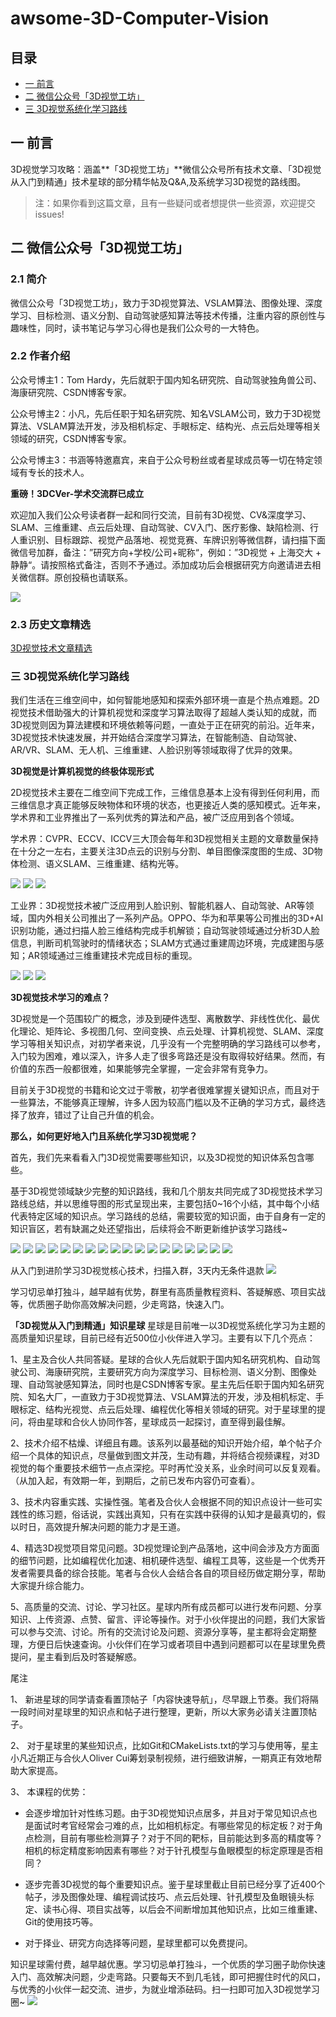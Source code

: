 # awsome-3D-Computer-Vision

## 目录
<!-- MarkdownTOC depth=4 -->
- [一 前言](#前言)
- [二 微信公众号「3D视觉工坊」](#微信公众号)
- [三 3D视觉系统化学习路线](#知识星球)



<a name="前言"></a>
## 一 前言 
3D视觉学习攻略：涵盖**「3D视觉工坊」**微信公众号所有技术文章、「3D视觉从入门到精通」技术星球的部分精华帖及Q&A,及系统学习3D视觉的路线图。

> 注：如果你看到这篇文章，且有一些疑问或者想提供一些资源，欢迎提交issues!


<a name="微信公众号"></a>

## 二 微信公众号「3D视觉工坊」
### 2.1 简介
微信公众号「3D视觉工坊」，致力于3D视觉算法、VSLAM算法、图像处理、深度学习、目标检测、语义分割、自动驾驶感知算法等技术传播，注重内容的原创性与趣味性，同时，读书笔记与学习心得也是我们公众号的一大特色。
### 2.2 作者介绍
公众号博主1：Tom Hardy，先后就职于国内知名研究院、自动驾驶独角兽公司、海康研究院、CSDN博客专家。

公众号博主2：小凡，先后任职于知名研究院、知名VSLAM公司，致力于3D视觉算法、VSLAM算法开发，涉及相机标定、手眼标定、结构光、点云后处理等相关领域的研究，CSDN博客专家。

公众号博主3：书涵等特邀嘉宾，来自于公众号粉丝或者星球成员等一切在特定领域有专长的技术人。

**重磅！3DCVer-学术交流群已成立**


欢迎加入我们公众号读者群一起和同行交流，目前有3D视觉、CV&深度学习、SLAM、三维重建、点云后处理、自动驾驶、CV入门、医疗影像、缺陷检测、行人重识别、目标跟踪、视觉产品落地、视觉竞赛、车牌识别等微信群，请扫描下面微信号加群，备注：”研究方向+学校/公司+昵称“，例如：”3D视觉 + 上海交大 + 静静“。请按照格式备注，否则不予通过。添加成功后会根据研究方向邀请进去相关微信群。原创投稿也请联系。

![](imgs/加群.jpg)

### 2.3 历史文章精选
[3D视觉技术文章精选](https://mp.weixin.qq.com/s?__biz=MzU1MjY4MTA1MQ==&mid=100001887&idx=1&sn=d1d29416a887f92c666c4d8da01c7f1b&chksm=7bff236b4c88aa7da9ea5edc38359bdbf512e92a3edc3dc4a44f99555c85937eb902962ac91a&mpshare=1&scene=1&srcid=&sharer_sharetime=1582455975763&sharer_shareid=08a5efa40af25b6a57bd07cf52cdcd42&exportkey=AzdZ0fStYGi%2Bf1mNIFczIys%3D&pass_ticket=ZZPVQ3htSzhqRhnYzbG%2BPGJEn%2F7vUeyAl%2BcHmlQ9GBuaYSvZ%2BHgUDhPx0CVivf4P#rd)

<a name="知识星球"></a>

### 三 3D视觉系统化学习路线 
我们生活在三维空间中，如何智能地感知和探索外部环境一直是个热点难题。2D视觉技术借助强大的计算机视觉和深度学习算法取得了超越人类认知的成就，而3D视觉则因为算法建模和环境依赖等问题，一直处于正在研究的前沿。近年来，3D视觉技术快速发展，并开始结合深度学习算法，在智能制造、自动驾驶、AR/VR、SLAM、无人机、三维重建、人脸识别等领域取得了优异的效果。

**3D视觉是计算机视觉的终极体现形式**

2D视觉技术主要在二维空间下完成工作，三维信息基本上没有得到任何利用，而三维信息才真正能够反映物体和环境的状态，也更接近人类的感知模式。近年来，学术界和工业界推出了一系列优秀的算法和产品，被广泛应用到各个领域。


学术界：CVPR、ECCV、ICCV三大顶会每年和3D视觉相关主题的文章数量保持在十分之一左右，主要关注3D点云的识别与分割、单目图像深度图的生成、3D物体检测、语义SLAM、三维重建、结构光等。

![](imgs/star/1.jpg)
![](imgs/star/2.jpg)
![](imgs/star/3.jpg)

工业界：3D视觉技术被广泛应用到人脸识别、智能机器人、自动驾驶、AR等领域，国内外相关公司推出了一系列产品。OPPO、华为和苹果等公司推出的3D+AI识别功能，通过扫描人脸三维结构完成手机解锁；自动驾驶领域通过分析3D人脸信息，判断司机驾驶时的情绪状态；SLAM方式通过重建周边环境，完成建图与感知；AR领域通过三维重建技术完成目标的重现。

![](imgs/star/4.jpg)
![](imgs/star/5.jpg)
![](imgs/star/6.jpg)

**3D视觉技术学习的难点？**

3D视觉是一个范围较广的概念，涉及到硬件选型、离散数学、非线性优化、最优化理论、矩阵论、多视图几何、空间变换、点云处理、计算机视觉、SLAM、深度学习等相关知识点，对初学者来说，几乎没有一个完整明确的学习路线可以参考，入门较为困难，难以深入，许多人走了很多弯路还是没有取得较好结果。然而，有价值的东西一般都很难，如果能够完全掌握，一定会非常有竞争力。

目前关于3D视觉的书籍和论文过于零散，初学者很难掌握关键知识点，而且对于一些算法，不能够真正理解，许多人因为较高门槛以及不正确的学习方式，最终选择了放弃，错过了让自己升值的机会。

**那么，如何更好地入门且系统化学习3D视觉呢？**

首先，我们先来看看入门3D视觉需要哪些知识，以及3D视觉的知识体系包含哪些。

基于3D视觉领域缺少完整的知识路线，我和几个朋友共同完成了3D视觉技术学习路线总结，并以思维导图的形式呈现出来，主要包括0~16个小结，其中每个小结代表特定区域的知识点。学习路线的总结，需要较宽的知识面，由于自身有一定的知识盲区，若有缺漏之处还望指出，后续将会不断更新维护该学习路线~

![](imgs/star/7.jpg)
![](imgs/star/8.jpg)
![](imgs/star/9.jpg)
![](imgs/star/10.jpg)
![](imgs/star/11.jpg)
![](imgs/star/12.jpg)
![](imgs/star/13.jpg)
![](imgs/star/14.jpg)
![](imgs/star/15.jpg)
![](imgs/star/16.jpg)
![](imgs/star/17.jpg)
![](imgs/star/18.jpg)
![](imgs/star/19.jpg)
![](imgs/star/20.jpg)
![](imgs/star/21.jpg)
![](imgs/star/22.jpg)
![](imgs/star/23.jpg)
![](imgs/star/24.jpg)

从入门到进阶学习3D视觉核心技术，扫描入群，3天内无条件退款
![](imgs/3D视觉从入门到精通.jpg)

学习切忌单打独斗，越早越有优势，群里有高质量教程资料、答疑解惑、项目实战等，优质圈子助你高效解决问题，少走弯路，快速入门。

**「3D视觉从入门到精通」知识星球**
星球是目前唯一以3D视觉系统化学习为主题的高质量知识星球，目前已经有近500位小伙伴进入学习。主要有以下几个亮点：


1、星主及合伙人共同答疑。星球的合伙人先后就职于国内知名研究机构、自动驾驶公司、海康研究院，主要研究方向为深度学习、目标检测、语义分割、图像处理、自动驾驶感知算法，同时也是CSDN博客专家。星主先后任职于国内知名研究院、知名大厂，一直致力于3D视觉算法、VSLAM算法的开发，涉及相机标定、手眼标定、结构光视觉、点云后处理、编程优化等相关领域的研究。对于星球里的提问，将由星球和合伙人协同作答，星球成员一起探讨，直至得到最佳解。


2、技术介绍不枯燥、详细且有趣。该系列以最基础的知识开始介绍，单个帖子介绍一个具体的知识点，尽量做到图文并茂，生动有趣，并将结合视频课程，对3D视觉的每个重要技术细节一点点深挖。平时再忙没关系，业余时间可以反复观看。（从加入起，有效期一年，到期后，之前已发布内容仍可查看）。


3、技术内容重实践、实操性强。笔者及合伙人会根据不同的知识点设计一些可实践性的练习题，俗话说，实践出真知，只有在实践中获得的认知才是最真切的，假以时日，高效提升解决问题的能力才是王道。


4、精选3D视觉项目常见问题。3D视觉理论到产品落地，这中间会涉及方方面面的细节问题，比如编程优化加速、相机硬件选型、编程工具等，这些是一个优秀开发者需要具备的综合技能。笔者与合伙人会结合各自的项目经历做定期分享，帮助大家提升综合能力。


5、高质量的交流、讨论、学习社区。星球内所有成员都可以进行发布问题、分享知识、上传资源、点赞、留言、评论等操作。对于小伙伴提出的问题，我们大家皆可以参与交流、讨论。所有的交流讨论及问题、资源分享等，星主都将会定期整理，方便日后快速查询。小伙伴们在学习或者项目中遇到问题都可以在星球里免费提问，星主看到后及时答疑解惑。


尾注


1、 新进星球的同学请查看置顶帖子「内容快速导航」，尽早跟上节奏。我们将隔一段时间对星球里的知识点和帖子进行整理，更新，所以大家务必请关注置顶帖子。


2、 对于星球里的某些知识点，比如Git和CMakeLists.txt的学习与使用等，星主小凡近期正与合伙人Oliver Cui筹划录制视频，进行细致讲解，一期真正有效地帮助大家提高。


3、 本课程的优势：


 - 会逐步增加针对性练习题。由于3D视觉知识点居多，并且对于常见知识点也是面试时考官经常会刁难的点，比如相机标定。有哪些常见的标定板？对于角点检测，目前有哪些检测算子？对于不同的靶标，目前能达到多高的精度等？相机的标定精度影响因素有哪些？对于针孔模型与鱼眼模型的标定原理是否相同？


  - 逐步完善3D视觉的每个重要知识点。鉴于星球里截止目前已经分享了近400个帖子，涉及图像处理、编程调试技巧、点云后处理、针孔模型及鱼眼镜头标定、读书心得、项目实战等，以后会不间断增加其他知识点，比如三维重建、Git的使用技巧等。


  -  对于择业、研究方向选择等问题，星球里都可以免费提问。


知识星球需付费，越早越优惠。学习切忌单打独斗，一个优质的学习圈子助你快速入门、高效解决问题，少走弯路。只要每天不到几毛钱，即可把握住时代的风口，与优秀的小伙伴一起交流、进步，为就业增添砝码。扫一扫即可加入3D视觉学习圈~
![](imgs/3D视觉从入门到精通.jpg)


































